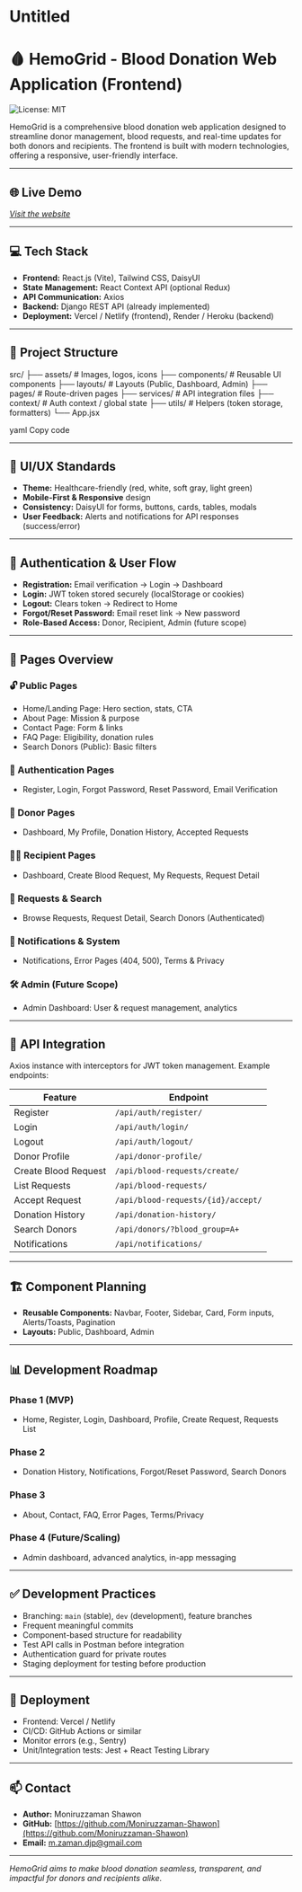 # Untitled

# 🩸 HemoGrid - Blood Donation Web Application (Frontend)

![License: MIT](https://img.shields.io/badge/License-MIT-yellow.svg)

HemoGrid is a comprehensive blood donation web application designed to streamline donor management, blood requests, and real-time updates for both donors and recipients. The frontend is built with modern technologies, offering a responsive, user-friendly interface.

---

## 🌐 Live Demo

*[Visit the website](https://hemogrid-client.vercel.app/)*

---

## 💻 Tech Stack

- **Frontend:** React.js (Vite), Tailwind CSS, DaisyUI
- **State Management:** React Context API (optional Redux)
- **API Communication:** Axios
- **Backend:** Django REST API (already implemented)
- **Deployment:** Vercel / Netlify (frontend), Render / Heroku (backend)

---

## 📂 Project Structure

src/
├── assets/ # Images, logos, icons
├── components/ # Reusable UI components
├── layouts/ # Layouts (Public, Dashboard, Admin)
├── pages/ # Route-driven pages
├── services/ # API integration files
├── context/ # Auth context / global state
├── utils/ # Helpers (token storage, formatters)
└── App.jsx

yaml
Copy code

---

## 🎨 UI/UX Standards

- **Theme:** Healthcare-friendly (red, white, soft gray, light green)
- **Mobile-First & Responsive** design
- **Consistency:** DaisyUI for forms, buttons, cards, tables, modals
- **User Feedback:** Alerts and notifications for API responses (success/error)

---

## 🔑 Authentication & User Flow

- **Registration:** Email verification → Login → Dashboard
- **Login:** JWT token stored securely (localStorage or cookies)
- **Logout:** Clears token → Redirect to Home
- **Forgot/Reset Password:** Email reset link → New password
- **Role-Based Access:** Donor, Recipient, Admin (future scope)

---

## 📄 Pages Overview

### 🔓 Public Pages

- Home/Landing Page: Hero section, stats, CTA
- About Page: Mission & purpose
- Contact Page: Form & links
- FAQ Page: Eligibility, donation rules
- Search Donors (Public): Basic filters

### 🔑 Authentication Pages

- Register, Login, Forgot Password, Reset Password, Email Verification

### 👤 Donor Pages

- Dashboard, My Profile, Donation History, Accepted Requests

### 🧑‍⚕️ Recipient Pages

- Dashboard, Create Blood Request, My Requests, Request Detail

### 🔄 Requests & Search

- Browse Requests, Request Detail, Search Donors (Authenticated)

### 🔔 Notifications & System

- Notifications, Error Pages (404, 500), Terms & Privacy

### 🛠 Admin (Future Scope)

- Admin Dashboard: User & request management, analytics

---

## 🔗 API Integration

Axios instance with interceptors for JWT token management. Example endpoints:

| Feature | Endpoint |
| --- | --- |
| Register | `/api/auth/register/` |
| Login | `/api/auth/login/` |
| Logout | `/api/auth/logout/` |
| Donor Profile | `/api/donor-profile/` |
| Create Blood Request | `/api/blood-requests/create/` |
| List Requests | `/api/blood-requests/` |
| Accept Request | `/api/blood-requests/{id}/accept/` |
| Donation History | `/api/donation-history/` |
| Search Donors | `/api/donors/?blood_group=A+` |
| Notifications | `/api/notifications/` |

---

## 🏗 Component Planning

- **Reusable Components:** Navbar, Footer, Sidebar, Card, Form inputs, Alerts/Toasts, Pagination
- **Layouts:** Public, Dashboard, Admin

---

## 📊 Development Roadmap

### Phase 1 (MVP)

- Home, Register, Login, Dashboard, Profile, Create Request, Requests List

### Phase 2

- Donation History, Notifications, Forgot/Reset Password, Search Donors

### Phase 3

- About, Contact, FAQ, Error Pages, Terms/Privacy

### Phase 4 (Future/Scaling)

- Admin dashboard, advanced analytics, in-app messaging

---

## ✅ Development Practices

- Branching: `main` (stable), `dev` (development), feature branches
- Frequent meaningful commits
- Component-based structure for readability
- Test API calls in Postman before integration
- Authentication guard for private routes
- Staging deployment for testing before production

---

## 🚀 Deployment

- Frontend: Vercel / Netlify
- CI/CD: GitHub Actions or similar
- Monitor errors (e.g., Sentry)
- Unit/Integration tests: Jest + React Testing Library

---

## 📫 Contact

- **Author:** Moniruzzaman Shawon
- **GitHub:** [https://github.com/Moniruzzaman-Shawon](https://github.com/Moniruzzaman-Shawon)
- **Email:** [m.zaman.djp@gmail.com](mailto:m.zaman.djp@gmail.com)

---

*HemoGrid aims to make blood donation seamless, transparent, and impactful for donors and recipients alike.*
